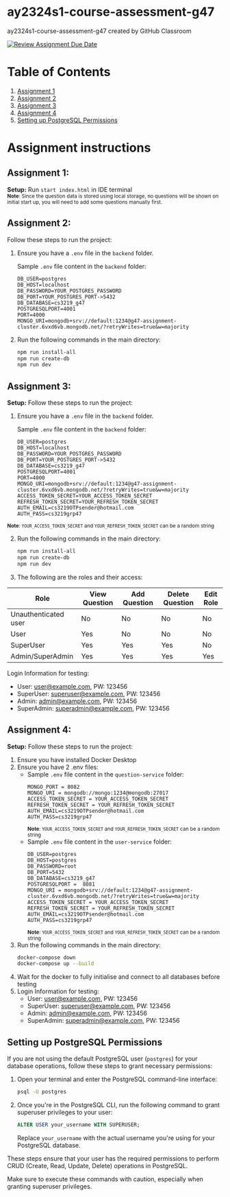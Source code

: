 # ay2324s1-course-assessment-g47 
ay2324s1-course-assessment-g47 created by GitHub Classroom

[![Review Assignment Due Date](https://classroom.github.com/assets/deadline-readme-button-24ddc0f5d75046c5622901739e7c5dd533143b0c8e959d652212380cedb1ea36.svg)](https://classroom.github.com/a/6BOvYMwN)

# Table of Contents

1. [Assignment 1](#assignment-1)    
2. [Assignment 2](#assignment-2)   
3. [Assignment 3](#assignment-3)
4. [Assignment 4](#assignment-4)
5. [Setting up PostgreSQL Permissions](#setting-up-postgresql-permissions)


# Assignment instructions
## Assignment 1:
**Setup:** Run `start index.html` in IDE terminal
<br > <sub>**Note**: Since the question data is stored using local storage, no questions will be shown on initial start up, you will need to add some questions manually first. </sub>   


## Assignment 2:
Follow these steps to run the project:

1. Ensure you have a `.env` file in the `backend` folder.

    Sample `.env` file content in the `backend` folder:
    ```env
    DB_USER=postgres
    DB_HOST=localhost
    DB_PASSWORD=YOUR_POSTGRES_PASSWORD
    DB_PORT=YOUR_POSTGRES_PORT->5432
    DB_DATABASE=cs3219_g47
    POSTGRESQLPORT=4001
    PORT=4000
    MONGO_URI=mongodb+srv://default:1234@g47-assignment-cluster.6vxd6vb.mongodb.net/?retryWrites=true&w=majority
    ```

2. Run the following commands in the main directory:

    ```bash
    npm run install-all
    npm run create-db
    npm run dev
    ```

## Assignment 3:
**Setup:**
Follow these steps to run the project:

1. Ensure you have a `.env` file in the `backend` folder.

    Sample `.env` file content in the `backend` folder:
    ```env
    DB_USER=postgres
    DB_HOST=localhost
    DB_PASSWORD=YOUR_POSTGRES_PASSWORD
    DB_PORT=YOUR_POSTGRES_PORT->5432
    DB_DATABASE=cs3219_g47
    POSTGRESQLPORT=4001
    PORT=4000
    MONGO_URI=mongodb+srv://default:1234@g47-assignment-cluster.6vxd6vb.mongodb.net/?retryWrites=true&w=majority
    ACCESS_TOKEN_SECRET=YOUR_ACCESS_TOKEN_SECRET
    REFRESH_TOKEN_SECRET=YOUR_REFRESH_TOKEN_SECRET
    AUTH_EMAIL=cs3219OTPsender@hotmail.com
    AUTH_PASS=cs3219grp47
    ```
<sub>**Note**: `YOUR_ACCESS_TOKEN_SECRET` and `YOUR_REFRESH_TOKEN_SECRET` can be a random string </sub> 

2. Run the following commands in the main directory:

    ```bash
    npm run install-all
    npm run create-db
    npm run dev
    ```
3. The following are the roles and their access:

| Role         | View Question | Add Question | Delete Question | Edit Role |
|--------------|---------------|--------------|------------------|-----------|
| Unauthenticated user | No  | No  | No  | No  |
| User         | Yes | No  | No  | No  |
| SuperUser    | Yes | Yes | Yes | No  |
| Admin/SuperAdmin    | Yes | Yes | Yes | Yes | 

Login Information for testing:
- User: user@example.com, PW: 123456
- SuperUser: superuser@example.com, PW: 123456     
- Admin: admin@example.com, PW: 123456 
- SuperAdmin: superadmin@example.com, PW: 123456

## Assignment 4:
**Setup:**
Follow these steps to run the project:   

1. Ensure you have installed Docker Desktop
2. Ensure you have 2 .env files:
   -  Sample `.env` file content in the `question-service` folder:
        ```env
        MONGO_PORT = 8082 
        MONGO_URI = mongodb://mongo:1234@mongodb:27017
        ACCESS_TOKEN_SECRET = YOUR_ACCESS_TOKEN_SECRET
        REFRESH_TOKEN_SECRET = YOUR_REFRESH_TOKEN_SECRET
        AUTH_EMAIL=cs3219OTPsender@hotmail.com
        AUTH_PASS=cs3219grp47
        ```
        <sub>**Note**: `YOUR_ACCESS_TOKEN_SECRET` and `YOUR_REFRESH_TOKEN_SECRET` can be a random string </sub>
   - Sample `.env` file content in the `user-service` folder:
        ```env
        DB_USER=postgres
        DB_HOST=postgres
        DB_PASSWORD=root
        DB_PORT=5432
        DB_DATABASE=cs3219_g47 
        POSTGRESQLPORT =  8081 
        MONGO_URI = mongodb+srv://default:1234@g47-assignment-cluster.6vxd6vb.mongodb.net/?retryWrites=true&w=majority
        ACCESS_TOKEN_SECRET = YOUR_ACCESS_TOKEN_SECRET
        REFRESH_TOKEN_SECRET = YOUR_REFRESH_TOKEN_SECRET
        AUTH_EMAIL=cs3219OTPsender@hotmail.com
        AUTH_PASS=cs3219grp47
        ```
        <sub>**Note**: `YOUR_ACCESS_TOKEN_SECRET` and `YOUR_REFRESH_TOKEN_SECRET` can be a random string </sub>
3. Run the following commands in the main directory:
    ```bash
    docker-compose down
    docker-compose up --build
    ```
4. Wait for the docker to fully initialise and connect to all databases before testing
5. Login Information for testing:
    - User: user@example.com, PW: 123456
    - SuperUser: superuser@example.com, PW: 123456     
    - Admin: admin@example.com, PW: 123456 
    - SuperAdmin: superadmin@example.com, PW: 123456



## Setting up PostgreSQL Permissions

If you are not using the default PostgreSQL user (`postgres`) for your database operations, follow these steps to grant necessary permissions:

1. Open your terminal and enter the PostgreSQL command-line interface:

    ```bash
    psql -U postgres
    ```

2. Once you're in the PostgreSQL CLI, run the following command to grant superuser privileges to your user:

    ```sql
    ALTER USER your_username WITH SUPERUSER;
    ```

   Replace `your_username` with the actual username you're using for your PostgreSQL database.

These steps ensure that your user has the required permissions to perform CRUD (Create, Read, Update, Delete) operations in PostgreSQL.

Make sure to execute these commands with caution, especially when granting superuser privileges.
